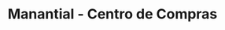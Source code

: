 ---
title: "Manantial - Centro de Compras"
url: /la-paz/manantial-centro-de-compras/
shop: Einkaufszentrum
---
